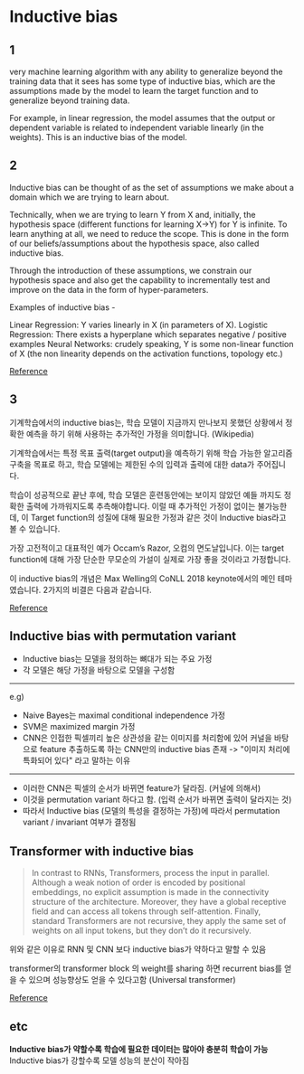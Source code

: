 # Inductive bias


## 1
very machine learning algorithm with any ability to generalize beyond the training data that it sees has some type of inductive bias, which are the assumptions made by the model to learn the target function and to generalize beyond training data.

For example, in linear regression, the model assumes that the output or dependent variable is related to independent variable linearly (in the weights). This is an inductive bias of the model.


## 2

Inductive bias can be thought of as the set of assumptions we make about a domain which we are trying to learn about.

Technically, when we are trying to learn Y from X and, initially, the hypothesis space (different functions for learning X->Y) for Y is infinite. To learn anything at all, we need to reduce the scope. This is done in the form of our beliefs/assumptions about the hypothesis space, also called inductive bias.

Through the introduction of these assumptions, we constrain our hypothesis space and also get the capability to incrementally test and improve on the data in the form of hyper-parameters.

Examples of inductive bias -

Linear Regression: Y varies linearly in X (in parameters of X).
Logistic Regression: There exists a hyperplane which separates negative / positive examples
Neural Networks: crudely speaking, Y is some non-linear function of X (the non linearity depends on the activation functions, topology etc.)


[Reference](https://stackoverflow.com/questions/35655267/what-is-inductive-bias-in-machine-learning)

## 3

기계학습에서의 inductive bias는, 학습 모델이 지금까지 만나보지 못했던 상황에서 정확한 예측을 하기 위해 사용하는 추가적인 가정을 의미합니다. (Wikipedia)  

기계학습에서는 특정 목표 출력(target output)을 예측하기 위해 학습 가능한 알고리즘 구축을 목표로 하고, 학습 모델에는 제한된 수의 입력과 출력에 대한 data가 주어집니다. 

학습이 성공적으로 끝난 후에, 학습 모델은 훈련동안에는 보이지 않았던 예들 까지도 정확한 출력에 가까워지도록 추측해야합니다. 이럴 때 추가적인 가정이 없이는 불가능한데, 이 Target function의 성질에 대해 필요한 가정과 같은 것이 Inductive bias라고 볼 수 있습니다.  

가장 고전적이고 대표적인 예가 Occam’s Razor, 오컴의 면도날입니다. 이는 target function에 대해 가장 단순한 무모순의 가설이 실제로 가장 좋을 것이라고 가정합니다. 

이 inductive bias의 개념은 Max Welling의 CoNLL 2018 keynote에서의 메인 테마였습니다. 2가지의 비결은 다음과 같습니다.  

[Reference](https://mino-park7.github.io/blog/)



## Inductive bias with permutation variant

- Inductive bias는 모델을 정의하는 뼈대가 되는 주요 가정
- 각 모델은 해당 가정을 바탕으로 모델을 구성함
---
e.g)
- Naive Bayes는 maximal conditional independence 가정
- SVM은 maximized margin 가정
- CNN은 인접한 픽셀끼리 높은 상관성을 같는 이미지를 처리함에 있어 커널을 바탕으로 feature 추출하도록 하는 CNN만의 inductive bias 존재 -> "이미지 처리에 특화되어 있다" 라고 말하는 이유
---
- 이러한 CNN은 픽셀의 순서가 바뀌면 feature가 달라짐. (커널에 의해서)
- 이것을 permutation variant 하다고 함. (입력 순서가 바뀌면 출력이 달라지는 것)
- 따라서 Inductive bias (모델의 특성을 결정하는 가정)에 따라서 permutation variant / invariant 여부가 결정됨

## Transformer with inductive bias

> In contrast to RNNs, Transformers, process the input in parallel. Although a weak notion of order is encoded by positional embeddings, no explicit assumption is made in the connectivity structure of the architecture. Moreover, they have a global receptive field and can access all tokens through self-attention. Finally, standard Transformers are not recursive, they apply the same set of weights on all input tokens, but they don’t do it recursively.

위와 같은 이유로 RNN 및 CNN 보다 inductive bias가 약하다고 말할 수 있음

transformer의 transformer block 의 weight를 sharing 하면 recurrent bias를 얻을 수 있으며 성능향상도 얻을 수 있다고함 (Universal transformer)

[Reference](https://samiraabnar.github.io/articles/2020-05/recurrence)

## etc
**Inductive bias가 약할수록 학습에 필요한 데이터는 많아야 충분히 학습이 가능**  
Inductive bias가 강할수록 모델 성능의 분산이 작아짐
